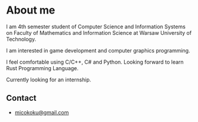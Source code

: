 # About me
I am 4th semester student of Computer Science and Information Systems on Faculty of Mathematics and Information Science at Warsaw University of Technology.

I am interested in game development and computer graphics programming.

I feel comfortable using C/C++, C# and Python. Looking forward to learn Rust Programming Language.

Currently looking for an internship.
## Contact 
- micokoku@gmail.com

